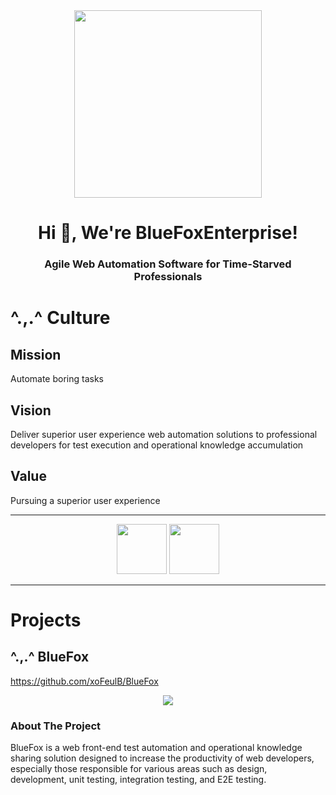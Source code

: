 <div align="center">
<img src="https://ooo.bluefox.ooo/media/tail.png" width="300px">
</div>


<h1 align="center">Hi 👋, We're BlueFoxEnterprise!</h1>
<div align="center">
    <h3>Agile Web Automation Software for Time-Starved Professionals</h3>
</div>

# ^.,.^ Culture
## Mission
Automate boring tasks
## Vision
Deliver superior user experience web automation solutions to professional developers for test execution and operational knowledge accumulation
## Value
Pursuing a superior user experience

<hr>
<div align="center">
    <img src="https://ooo.bluefox.ooo/media/BlueFox_tp.png" width="80">
    <img src="https://ooo.bluefox.ooo/media/tail.png" width="80">
</div>
<hr>

# Projects
## ^.,.^ BlueFox

https://github.com/xoFeulB/BlueFox

<div align="center">
    <img src="https://ooo.bluefox.ooo/media/SocialPreview_1.png">
</div>

### About The Project

BlueFox is a web front-end test automation and operational knowledge sharing solution designed to increase the productivity of web developers, especially those responsible for various areas such as design, development, unit testing, integration testing, and E2E testing.

